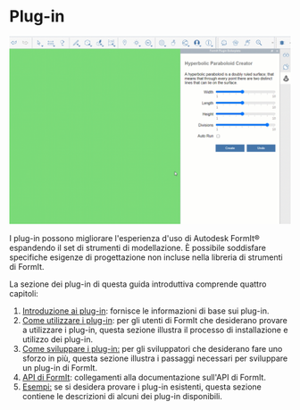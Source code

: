 # Plug-in

![](../.gitbook/assets/gg1.gif)

I plug-in possono migliorare l'esperienza d'uso di Autodesk FormIt® espandendo il set di strumenti di modellazione. È possibile soddisfare specifiche esigenze di progettazione non incluse nella libreria di strumenti di FormIt.

La sezione dei plug-in di questa guida introduttiva comprende quattro capitoli:

1. [Introduzione ai plug-in](introduction.md): fornisce le informazioni di base sui plug-in.
2. [Come utilizzare i plug-in](how-to-use-plug-ins.md): per gli utenti di FormIt che desiderano provare a utilizzare i plug-in, questa sezione illustra il processo di installazione e utilizzo dei plug-in.
3. [Come sviluppare i plug-in:](how-to-develop-plugins/) per gli sviluppatori che desiderano fare uno sforzo in più, questa sezione illustra i passaggi necessari per sviluppare un plug-in di FormIt.
4. [API di FormIt](how-to-develop-plugins/useful-links.md): collegamenti alla documentazione sull'API di FormIt.
5. [Esempi:](example-1/) se si desidera provare i plug-in esistenti, questa sezione contiene le descrizioni di alcuni dei plug-in disponibili.
